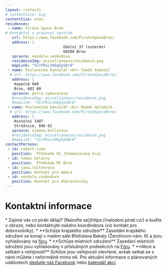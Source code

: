 ```yaml
---
layout: contacts
# contentSize: big
contentSize: even
residences:
 - name: Pirate Space Brno
# Kontaktní a pracovní centrum
   url: https://www.facebook.com/PirateSpaceBrno/
   address: |
                          Údolní 37 (suterén)
                          60200 Brno
   spravce: vendula.svobodova
   residenceImg: miscellaneous/residence.png
   mapLink: "SCcP8sLSHGg5pSBr8"
 - name: Poslanecká kancelář <br> Tomáš Vymazal
  # url: https://www.facebook.com/PirateSpaceBrno/
   address: |
    Kopečná 940
    Brno, 602 00
   spravce: petra.vymazalova
   #residenceImg: miscellaneous/residence.png
   #mapLink: "SCcP8sLSHGg5pSBr8"
 - name: Poslanecká kancelář <br> Radek Holomčík
  # url: https://www.facebook.com/PirateSpaceBrno/
   address: |
    Kostelní 1407
    Strážnice, 696 62
   spravce: simona.kollarova
   #residenceImg: miscellaneous/residence.png
   #mapLink: "SCcP8sLSHGg5pSBr8"
contactPersons:
 - id: robert.cuma
   position:  Předseda KS Jihomoravský kraj 
 - id: tomas.kolacny
   position:  Předseda MS Brno 
 - id: jana.leitnerova
   position: Kontakt pro média
 - id: vendula.svobodova
   position: Kontakt pro dobrovolníky
---
```



<div class="o-section-header o-section-header--indented">
  <h1 class="t-h2-alt">Kontaktní informace</h1>
</div>
* Zajímá vás co piráti dělají? [Naloďte se](https://nalodeni.pirati.cz/) a buďte v obraze, nebo kontaktujte našeho koordinátora (viz kontakt pro dobrovolníky).
* **Schůze krajského sdružení** Zasedání krajského sdružení se konají v malém sále Břetislava Bakaly (Žerotínovo nám. 6) a jsou vyhlašovány na <a href="https://forum.pirati.cz/viewforum.php?f=567" target="_blank">fóru</a>.
* **Schůze místních sdružení** Zasedání místních sdružení jsou vyhlašovány v příslušných podsekcích na <a href="https://forum.pirati.cz/viewforum.php?f=589&sid=5d5208f19575021e0302aa8867091462" target="_blank">Fóru</a>.
* **Akce a setkání s veřejností** Schůze jsou veřejnosti otevřené, avšak setkat se s námi můžete i neformálně mimo ně. Pro aktuální informace o plánovaných událostech <a href="https://www.facebook.com/CPS.JMK/" target="_blank">sledujte náš Facebook</a> nebo <a href="https://calendar.google.com/calendar/embed?src=aab301nnugmna65grbnt6jv18k%40group.calendar.google.com&ctz=Europe%2FPrague">kalendář akcí</a>.

